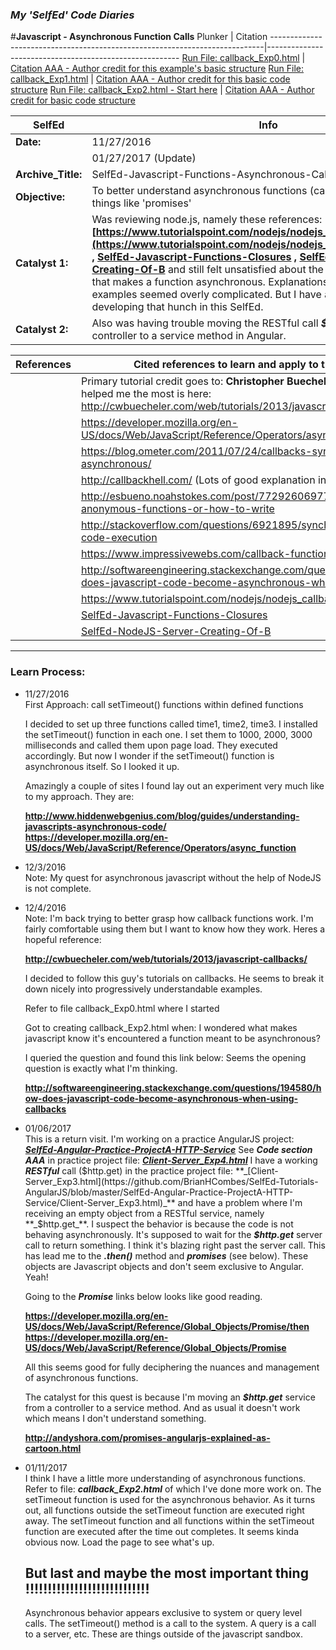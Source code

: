 ### **_My 'SelfEd' Code Diaries_**
#**Javascript - Asynchronous Function Calls**
Plunker | Citation
----------------------------------------------------------------------------|--------------------------------------------------------
[Run File: callback_Exp0.html](https://plnkr.co/edit/9kyuMzqQtq3Q3MP8mjGC?p=preview) | [Citation AAA - Author credit for this example's basic structure](https://github.com/BrianHCombes/SelfEd-Tutorials-Javascript/blob/master/SelfEd-Javascript-Functions-Asynchronous-Calls/References.md)
[Run File: callback_Exp1.html](https://plnkr.co/edit/WbKJVIO7N85KcxFPkhtS?p=preview) | [Citation AAA - Author credit for this basic code structure](https://github.com/BrianHCombes/SelfEd-Tutorials-Javascript/blob/master/SelfEd-Javascript-Functions-Asynchronous-Calls/References.md)
[Run File: callback_Exp2.html - Start here](https://plnkr.co/edit/7n4uamnMBGll6IP1MyJm?p=preview) | [Citation AAA - Author credit for basic code structure](https://github.com/BrianHCombes/SelfEd-Tutorials-Javascript/blob/master/SelfEd-Javascript-Functions-Asynchronous-Calls/References.md)

**SelfEd**          |  **Info** 
------------------- | ------------------------------------------------------------------------
**Date:**           | 11/27/2016
                    | 01/27/2017 (Update)
**Archive_Title:**  | SelfEd-Javascript-Functions-Asynchronous-Calls
**Objective:**      | To better understand asynchronous functions (calls) to better understand things like 'promises'
**Catalyst 1:**     | Was reviewing node.js, namely these references:                                                                   **[https://www.tutorialspoint.com/nodejs/nodejs_callbacks_concept.htm](https://www.tutorialspoint.com/nodejs/nodejs_callbacks_concept.htm) ,   [SelfEd-Javascript-Functions-Closures](https://github.com/BrianHCombes/SelfEd-Tutorials-Javascript/tree/master/SelfEd-Javascript-Functions-Closures) ,  [SelfEd-NodeJS-Server-Creating-Of-B](https://github.com/BrianHCombes/SelfEd-Tutorials-NodeJS/tree/master/SelfEd-NodeJS-Server-Creating-Of-B)** and still felt unsatisfied about the underlying mechanism that makes a function asynchronous. Explanations seemed lacking and examples seemed overly complicated. But I have a hunch and am developing that hunch in this SelfEd. 
**Catalyst 2:**     | Also was having trouble moving the RESTful call **_$http.get_** from a controller to a service method in Angular. 


**References**        | **Cited references to learn and apply to this SelfEd**                                                           
----------------------|-----------------------
                      | Primary tutorial credit goes to: **Christopher Buecheler**. His tutorial that helped me the most is here:   http://cwbuecheler.com/web/tutorials/2013/javascript-callbacks/
                      | https://developer.mozilla.org/en-US/docs/Web/JavaScript/Reference/Operators/async_function
                      | https://blog.ometer.com/2011/07/24/callbacks-synchronous-and-asynchronous/
                      | http://callbackhell.com/ (Lots of good explanation in this one)
                      | http://esbueno.noahstokes.com/post/77292606977/self-executing-anonymous-functions-or-how-to-write
                      | http://stackoverflow.com/questions/6921895/synchronous-delay-in-code-execution
                      | https://www.impressivewebs.com/callback-functions-javascript/
                      | http://softwareengineering.stackexchange.com/questions/194580/how-does-javascript-code-become-asynchronous-when-using-callbacks
                      | https://www.tutorialspoint.com/nodejs/nodejs_callbacks_concept.htm
                      | [SelfEd-Javascript-Functions-Closures](https://github.com/BrianHCombes/SelfEd-Tutorials-Javascript/tree/master/SelfEd-Javascript-Functions-Closures) 
                      | [SelfEd-NodeJS-Server-Creating-Of-B](https://github.com/BrianHCombes/SelfEd-Tutorials-NodeJS/tree/master/SelfEd-NodeJS-Server-Creating-Of-B)
                      
****
### **Learn Process:**

  - 11/27/2016     
    First Approach: call setTimeout() functions within defined functions

    I decided to set up three functions called time1, time2, time3. I installed the setTimeout() function in each one. I set them to 1000, 2000, 3000 milliseconds and called them upon page load. They executed accordingly. But now I wonder if the setTimeout() function is asynchronous itself. So I looked it up.

    Amazingly a couple of sites I found lay out an experiment very much like to my 
    approach. They are:

      **http://www.hiddenwebgenius.com/blog/guides/understanding-javascripts-asynchronous-code/**        
      **https://developer.mozilla.org/en-US/docs/Web/JavaScript/Reference/Operators/async_function**

  - 12/3/2016   
    Note: My quest for asynchronous javascript without the help of NodeJS is not complete.            

  - 12/4/2016   
    Note: I'm back trying to better grasp how callback functions work. I'm fairly comfortable using them but I want to know how they work. Heres a hopeful reference:

      **http://cwbuecheler.com/web/tutorials/2013/javascript-callbacks/**

    I decided to follow this guy's tutorials on callbacks. He seems to break it down nicely into progressively understandable     examples.

    Refer to file callback_Exp0.html where I started

    Got to creating callback_Exp2.html when: I wondered what makes javascript know it's encountered a function meant to be     asynchronous?

    I queried the question and found this link below: Seems the opening question is exactly what I'm thinking.

      **http://softwareengineering.stackexchange.com/questions/194580/how-does-javascript-code-become-asynchronous-when-using-callbacks**

  - 01/06/2017   
    This is a return visit. I'm working on a practice AngularJS project: **_[SelfEd-Angular-Practice-ProjectA-HTTP-Service](https://github.com/BrianHCombes/SelfEd-Tutorials-AngularJS/tree/master/SelfEd-Angular-Practice-ProjectA-HTTP-Service)_** See **_Code section AAA_** in practice project file: **_[Client-Server_Exp4.html](https://github.com/BrianHCombes/SelfEd-Tutorials-AngularJS/blob/master/SelfEd-Angular-Practice-ProjectA-HTTP-Service/Client-Server_Exp4.html)_** I have a working **_RESTful_** call ($http.get) in the practice project file: **_[Client-Server_Exp3.html](https://github.com/BrianHCombes/SelfEd-Tutorials-AngularJS/blob/master/SelfEd-Angular-Practice-ProjectA-HTTP-Service/Client-Server_Exp3.html)_** and have a problem where I'm receiving an empty object from a RESTful service, namely **_$http.get_**. I suspect the behavior is because the code is not behaving asynchronously. It's supposed to wait for the **_$http.get_** server call to return something. I think it's blazing right past the server call. This has lead me to the **_.then()_** method and **_promises_** (see below). These objects are Javascript objects and don't seem exclusive to Angular. Yeah!
    
    Going to the **_Promise_** links below looks like good reading.

    **https://developer.mozilla.org/en-US/docs/Web/JavaScript/Reference/Global_Objects/Promise/then**
    **https://developer.mozilla.org/en-US/docs/Web/JavaScript/Reference/Global_Objects/Promise**

    All this seems good for fully deciphering the nuances and management of asynchronous functions. 

    The catalyst for this quest is because I'm moving an **_$http.get_** service from a controller to a service method. And as usual it doesn't work which means I don't understand something.

    **http://andyshora.com/promises-angularjs-explained-as-cartoon.html**

  - 01/11/2017        
    I think I have a little more understanding of asynchronous functions. Refer to file: **_callback_Exp2.html_** of which I've done more work on. The setTimeout function is used for the asynchronous behavior. As it turns out, all functions outside the setTimeout function are executed right away. The setTimeout function and all functions within the setTimeout function are executed after the time out completes. It seems kinda obvious now. Load the page to see what's up.

    ## But last and maybe the most important thing !!!!!!!!!!!!!!!!!!!!!!!!!!!! 
    Asynchronous behavior appears exclusive to system or query level calls. The setTimeout() method is a call to the system. A query is a call to a server, etc. These are things outside of the javascript sandbox.
